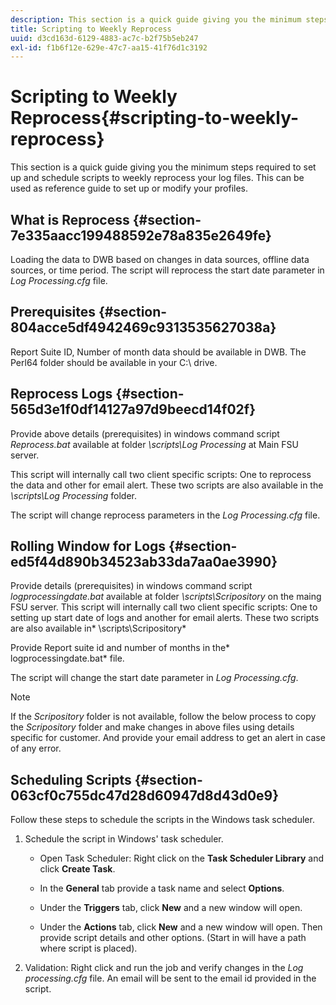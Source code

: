 ```yaml
---
description: This section is a quick guide giving you the minimum steps required to set up and schedule scripts to weekly reprocess your log files. This can be used as reference guide to set up or modify your profiles.
title: Scripting to Weekly Reprocess
uuid: d3cd163d-6129-4883-ac7c-b2f75b5eb247
exl-id: f1b6f12e-629e-47c7-aa15-41f76d1c3192
---
```

# Scripting to Weekly Reprocess{#scripting-to-weekly-reprocess}

This section is a quick guide giving you the minimum steps required to set up and schedule scripts to weekly reprocess your log files. This can be used as reference guide to set up or modify your profiles.

## What is Reprocess {#section-7e335aacc199488592e78a835e2649fe}

Loading the data to DWB based on changes in data sources, offline data sources, or time period. The script will reprocess the start date parameter in *Log Processing.cfg* file.

## Prerequisites {#section-804acce5df4942469c9313535627038a}

Report Suite ID, Number of month data should be available in DWB. The Perl64 folder should be available in your C:\ drive.

## Reprocess Logs {#section-565d3e1f0df14127a97d9beecd14f02f}

Provide above details (prerequisites) in windows command script *Reprocess.bat* available at folder *\scripts\Log Processing* at Main FSU server.

This script will internally call two client specific scripts: One to reprocess the data and other for email alert. These two scripts are also available in the *\scripts\Log Processing* folder.

The script will change reprocess parameters in the *Log Processing.cfg* file.

## Rolling Window for Logs {#section-ed5f44d890b34523ab33da7aa0ae3990}

Provide details (prerequisites) in windows command script *logprocessingdate.bat* available at folder *\scripts\Scripository* on the maing FSU server. This script will internally call two client specific scripts: One to setting up start date of logs and another for email alerts. These two scripts are also available in* \scripts\Scripository*

Provide Report suite id and number of months in the* logprocessingdate.bat* file.

The script will change the start date parameter in *Log Processing.cfg*.

>[!NOTE]
>
>If the *Scripository* folder is not available, follow the below process to copy the *Scripository* folder and make changes in above files using details specific for customer. And provide your email address to get an alert in case of any error.

## Scheduling Scripts {#section-063cf0c755dc47d28d60947d8d43d0e9}

Follow these steps to schedule the scripts in the Windows task scheduler.

1. Schedule the script in Windows' task scheduler.

    * Open Task Scheduler: Right click on the **Task Scheduler Library** and click **Create Task**. 
    
    * In the **General** tab provide a task name and select **Options**. 
    
    * Under the **Triggers** tab, click **New** and a new window will open. 
    
    * Under the **Actions** tab, click **New** and a new window will open. Then provide script details and other options. (Start in will have a path where script is placed).

1. Validation: Right click and run the job and verify changes in the *Log processing.cfg* file. An email will be sent to the email id provided in the script.
